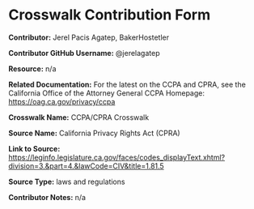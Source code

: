 # Crosswalk Contribution Form


**Contributor:** Jerel Pacis Agatep, BakerHostetler

**Contributor GitHub Username:** @jerelagatep 

**Resource:** n/a

**Related Documentation:** For the latest on the CCPA and CPRA, see the California Office of the Attorney General CCPA Homepage: https://oag.ca.gov/privacy/ccpa 

**Crosswalk Name:** CCPA/CPRA Crosswalk

**Source Name:** California Privacy Rights Act (CPRA)

**Link to Source:** https://leginfo.legislature.ca.gov/faces/codes_displayText.xhtml?division=3.&part=4.&lawCode=CIV&title=1.81.5 

**Source Type:** laws and regulations

**Contributor Notes:** n/a

